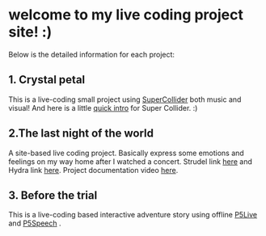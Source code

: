 # welcome to my live coding project site! :)

Below is the detailed information for each project:

## 1. Crystal petal
   This is a live-coding small project using [SuperCollider](https://supercollider.github.io/) both music and visual! And here is a little [quick intro](https://docs.google.com/document/d/1JiyV1Oqjl2IdgEfj6MOvGxsYKtfFUBldZF6CV9VugQI/edit?usp=sharing) for Super Collider. :)

## 2.The last night of the world
   A site-based live coding project. Basically express some emotions and feelings on my way home after I watched a concert.
   Strudel link [here](https://strudel.cc/?D2W4ACzAKtcj) and Hydra link [here](https://hydra.ojack.xyz/?code=JTBBczAuaW5pdFZpZGVvKCUyMmh0dHBzJTNBJTJGJTJGcmF3LmdpdGh1YnVzZXJjb250ZW50LmNvbSUyRlNpaG9uZ1NoZW4lMkZMaXZlX0NvZGluZyUyRm1haW4lMkZUaGVMYXN0TmlnaHRPZlRoZVdvcmxkJTJGcm9hZC5tcDQlMjIpJTBBc3JjKHMwKSUwQSUyRiUyRiUyMCUyMCUyMCUyMCUyMC5rYWxlaWQoJTVCMiUyQzAuMSUyQzAuNSU1RCklMEElMkYlMkYlMjAlMjAlMjAlMjAlMjAuZGlmZihvc2MoMSUyQzAuNSUyQzUpKSUwQSUyRiUyRiUyMCUyMCUyMCUyMCUyMC5tb2R1bGF0ZVNjYWxlKG9zYygyJTJDLTAuMjUlMkMxKSklMEElMkYlMkYlMjAlMjAlMjAubW9kdWxhdGUobm9pc2UoNSkpJTBBJTIwJTIwLm91dChvMCk%3D).
   Project documentation video [here](https://drive.google.com/file/d/1znoArbToNb7gqLMc00AmT89XMaKi-G0e/view?usp=sharing).

## 3. Before the trial
   This is a live-coding based interactive adventure story using offline [P5Live](https://www.teddavis.org/p5live/) and [P5Speech](https://idmnyu.github.io/p5.js-speech/) .
